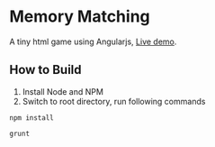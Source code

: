 Memory Matching
===============

A tiny html game using Angularjs, [Live demo](http://feiteam.github.io/memory-matching).


## How to Build
1. Install Node and NPM
2. Switch to root directory, run following commands

`npm install`

`grunt`
